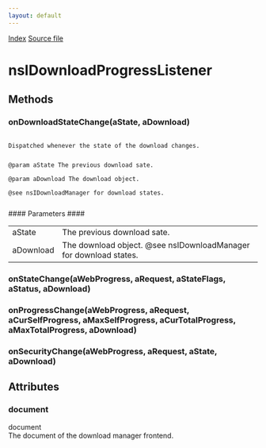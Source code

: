 ```yaml
---
layout: default
---
```

<div id='links'><a href="../index.html">Index</a>
<a href="http://dxr.mozilla.org/mozilla-central/source/toolkit/components/downloads/nsIDownloadProgressListener.idl">Source file</a>
</div>

# nsIDownloadProgressListener #

## Methods ##

### onDownloadStateChange(aState, aDownload) ###
<code>  
Dispatched whenever the state of the download changes.  
  
@param aState The previous download sate.  
@param aDownload The download object.  
@see nsIDownloadManager for download states.  
  
</code>
#### Parameters ####

<table>

<tr>
<td>aState</td>
<td>The previous download sate.  
</td>
</tr>

<tr>
<td>aDownload</td>
<td>The download object.  
@see nsIDownloadManager for download states.  
</td>
</tr>

</table>

### onStateChange(aWebProgress, aRequest, aStateFlags, aStatus, aDownload) ###

### onProgressChange(aWebProgress, aRequest, aCurSelfProgress, aMaxSelfProgress, aCurTotalProgress, aMaxTotalProgress, aDownload) ###

### onSecurityChange(aWebProgress, aRequest, aState, aDownload) ###

## Attributes ##

### document ###
  
document  
The document of the download manager frontend.  
  
